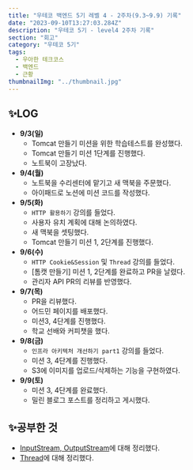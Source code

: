 ```yaml
---
title: "우테코 백엔드 5기 레벨 4 - 2주차(9.3~9.9) 기록"
date: "2023-09-10T13:27:03.284Z"
description: "우테코 5기 - level4 2주차 기록"
section: "회고" 
category: "우테코 5기"
tags:
  - 우아한 테크코스
  - 백엔드
  - 근황
thumbnailImg: "../thumbnail.jpg"
---
```


## ✨LOG

- **9/3(일)**
    - Tomcat 만들기 미션을 위한 학습테스트를 완성했다.
    - Tomcat 만들기 미션 1단계를 진행했다.
    - 노트북이 고장났다.
- **9/4(월)**
    - 노트북을 수리센터에 맡기고 새 맥북을 주문했다.
    - 아이패드로 노션에 미션 코드를 작성했다.
- **9/5(화)**
    - `HTTP 활용하기` 강의를 들었다.
    - 사용자 유치 계획에 대해 논의하였다.
    - 새 맥북을 셋팅했다.
    - Tomcat 만들기 미션 1, 2단계를 진행했다.
- **9/6(수)**
    - `HTTP Cookie&Session` 및 `Thread` 강의를 들었다.
    - [톰캣 만들기] 미션 1, 2단계를 완료하고 PR을 날렸다.
    - 관리자 API PR의 리뷰를 반영했다.
- **9/7(목)**
    - PR을 리뷰했다.
    - 어드민 페이지를 배포했다.
    - 미션3, 4단계를 진행했다.
    - 학교 선배와 커피챗을 했다.
- **9/8(금)**
    - `인프라 아키텍처 개선하기 part1` 강의를 들었다.
    - 미션 3, 4단계를 진행했다.
    - S3에 이미지를 업로드/삭제하는 기능을 구현하였다.
- **9/9(토)**
    - 미션 3, 4단계를 완료했다.
    - 밀린 블로그 포스트를 정리하고 게시했다.

## ✨공부한 것

- [InputStream, OutputStream](https://amaran-th.github.io/Java/[Java]%20Input&Output%20Stream%EA%B3%BC%20File/)에 대해 정리했다.
- [Thread](https://amaran-th.github.io/Java/[Java]%20Thread(%EC%8A%A4%EB%A0%88%EB%93%9C)/)에 대해 정리했다.